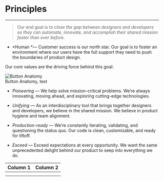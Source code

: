 
# Principles

---

> Our end goal is to *close the gap between designers and developers so they can automate, innovate, and accomplish their shared mission faster than ever before.*

- *Human *— Customer success is our north star. Our goal is to foster an environment where our users have the full support they need to push the boundaries of product design.

Our core values are the driving force behind this goal:

  
![Button Anatomy](https://studio-assets-dev.supernova.io/design-systems/460/7bcd2994-bf3d-4f71-ae3c-252cca0f9390.png?Expires=1977609600&Policy=eyJTdGF0ZW1lbnQiOlt7IlJlc291cmNlIjoiaHR0cHM6Ly9zdHVkaW8tYXNzZXRzLWRldi5zdXBlcm5vdmEuaW8vZGVzaWduLXN5c3RlbXMvNDYwLzdiY2QyOTk0LWJmM2QtNGY3MS1hZTNjLTI1MmNjYTBmOTM5MC5wbmciLCJDb25kaXRpb24iOnsiRGF0ZUxlc3NUaGFuIjp7IkFXUzpFcG9jaFRpbWUiOjE5Nzc2MDk2MDB9fX1dfQ__&Signature=ZZwq~uRMMwZE9ykC1DjEGeXxtVWOxLqZnZP5Makj-sFXPPlNG-lGMR2BKfZlbntCPyul3P4JokTklXhdsxwob-VpXfwjuXR6SZ~fzRn7TE3NYib2Wtv1gdJGIEFkEKY~6VIBdLYpGAhHcpCx3zU9ngLBaTmpEhubDsY1Pkan85GbRCbtCWwKqrKeMm~GLJopwAelVdIBmwl0d5sy4WoYkvcPwcImCiWScDOZBw9fe3QjUg6g2UPMG1jGRCogkwK6USYn1qeuEQ2g9MUzACO-bYa1gVoAy~hmhzS3SFWkR71rtemqAzgnZNAvaGXJySeMOZFv-BY~YnNdGQNzLehWJg__&Key-Pair-Id=APKAJGK34LCCAUR7N6LA)  
Button Anatomy, test  
  


- *Pioneering* — We help solve mission-critical problems. We’re always innovating, moving ahead, and exploring cutting-edge technologies. 

- *Unifying* — As an interdisciplinary tool that brings together designers and developers, we believe in the shared mission. We believe in product hygiene and team alignment.

- *Production-ready* — We’re constantly iterating, validating, and questioning the status quo. Our code is clean, customizable, and ready for liftoff.

- *Exceed* — Exceed expectations at every opportunity. We want the same unprecedented delight behind our product to seep into everything we do.

  
| Column 1 | Column 2 |  
| --- | --- |  
|  |  |  
|  |  |  
